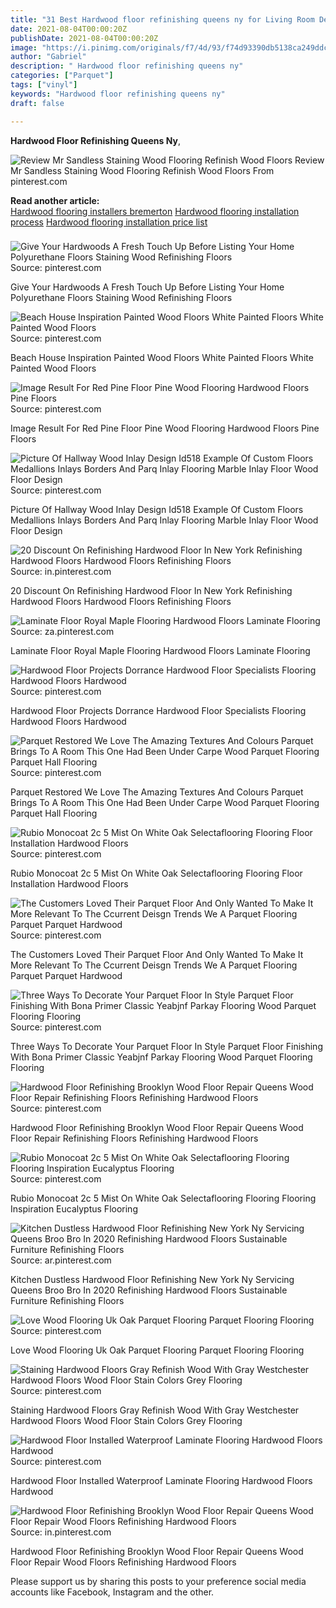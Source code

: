 ```yaml
---
title: "31 Best Hardwood floor refinishing queens ny for Living Room Design"
date: 2021-08-04T00:00:20Z
publishDate: 2021-08-04T00:00:20Z
image: "https://i.pinimg.com/originals/f7/4d/93/f74d93390db5138ca249ddc3de880682.jpg"
author: "Gabriel"
description: " Hardwood floor refinishing queens ny"
categories: ["Parquet"]
tags: ["vinyl"]
keywords: "Hardwood floor refinishing queens ny"
draft: false

---
```

<!-- Head tag Code -->
**Hardwood Floor Refinishing Queens Ny**, 

![Review Mr Sandless Staining Wood Flooring Refinish Wood Floors](https://i.pinimg.com/originals/59/69/1f/59691f9cdbc452117e99b53af7e67984.jpg "Review Mr Sandless Staining Wood Flooring Refinish Wood Floors")
Review Mr Sandless Staining Wood Flooring Refinish Wood Floors From pinterest.com

**Read another article:**  
[Hardwood flooring installers bremerton](/hardwood-flooring-installers-bremerton/)
[Hardwood flooring installation process](/hardwood-flooring-installation-process/)
[Hardwood flooring installation price list](/hardwood-flooring-installation-price-list/)




### 

 


![Give Your Hardwoods A Fresh Touch Up Before Listing Your Home Polyurethane Floors Staining Wood Refinishing Floors](https://i.pinimg.com/originals/f5/9b/be/f59bbe7e2534a27d7be07c8ea3c92288.jpg "Give Your Hardwoods A Fresh Touch Up Before Listing Your Home Polyurethane Floors Staining Wood Refinishing Floors")
Source: pinterest.com

Give Your Hardwoods A Fresh Touch Up Before Listing Your Home Polyurethane Floors Staining Wood Refinishing Floors  

![Beach House Inspiration Painted Wood Floors White Painted Floors White Painted Wood Floors](https://i.pinimg.com/474x/ef/82/b0/ef82b07571c7ab06bf3cbba211eb2b04--painting-wood-floors-painted-hardwood-floors.jpg "Beach House Inspiration Painted Wood Floors White Painted Floors White Painted Wood Floors")
Source: pinterest.com

Beach House Inspiration Painted Wood Floors White Painted Floors White Painted Wood Floors  

![Image Result For Red Pine Floor Pine Wood Flooring Hardwood Floors Pine Floors](https://i.pinimg.com/originals/09/1b/c8/091bc8aafd4cfca2243c9797ca15cac1.jpg "Image Result For Red Pine Floor Pine Wood Flooring Hardwood Floors Pine Floors")
Source: pinterest.com

Image Result For Red Pine Floor Pine Wood Flooring Hardwood Floors Pine Floors  

![Picture Of Hallway Wood Inlay Design Id518 Example Of Custom Floors Medallions Inlays Borders And Parq Inlay Flooring Marble Inlay Floor Wood Floor Design](https://i.pinimg.com/736x/5b/0d/fa/5b0dfaa0bb83286a7311eb51c8c9eb61.jpg "Picture Of Hallway Wood Inlay Design Id518 Example Of Custom Floors Medallions Inlays Borders And Parq Inlay Flooring Marble Inlay Floor Wood Floor Design")
Source: pinterest.com

Picture Of Hallway Wood Inlay Design Id518 Example Of Custom Floors Medallions Inlays Borders And Parq Inlay Flooring Marble Inlay Floor Wood Floor Design  

![20 Discount On Refinishing Hardwood Floor In New York Refinishing Hardwood Floors Hardwood Floors Refinishing Floors](https://i.pinimg.com/736x/88/af/cf/88afcf9d9718e9ea5ba38240b4d41704.jpg "20 Discount On Refinishing Hardwood Floor In New York Refinishing Hardwood Floors Hardwood Floors Refinishing Floors")
Source: in.pinterest.com

20 Discount On Refinishing Hardwood Floor In New York Refinishing Hardwood Floors Hardwood Floors Refinishing Floors  

![Laminate Floor Royal Maple Flooring Hardwood Floors Laminate Flooring](https://i.pinimg.com/originals/ce/4a/ea/ce4aea75bfe2e17875b4bcf4f42fe821.jpg "Laminate Floor Royal Maple Flooring Hardwood Floors Laminate Flooring")
Source: za.pinterest.com

Laminate Floor Royal Maple Flooring Hardwood Floors Laminate Flooring  

![Hardwood Floor Projects Dorrance Hardwood Floor Specialists Flooring Hardwood Floors Hardwood](https://i.pinimg.com/474x/a3/fe/a5/a3fea522e6bb97d142feb4f2d98288ec.jpg "Hardwood Floor Projects Dorrance Hardwood Floor Specialists Flooring Hardwood Floors Hardwood")
Source: pinterest.com

Hardwood Floor Projects Dorrance Hardwood Floor Specialists Flooring Hardwood Floors Hardwood  

![Parquet Restored We Love The Amazing Textures And Colours Parquet Brings To A Room This One Had Been Under Carpe Wood Parquet Flooring Parquet Hall Flooring](https://i.pinimg.com/originals/a7/87/20/a78720be1b141bb60739408e6ef5e9d6.jpg "Parquet Restored We Love The Amazing Textures And Colours Parquet Brings To A Room This One Had Been Under Carpe Wood Parquet Flooring Parquet Hall Flooring")
Source: pinterest.com

Parquet Restored We Love The Amazing Textures And Colours Parquet Brings To A Room This One Had Been Under Carpe Wood Parquet Flooring Parquet Hall Flooring  

![Rubio Monocoat 2c 5 Mist On White Oak Selectaflooring Flooring Floor Installation Hardwood Floors](https://i.pinimg.com/originals/0a/ec/1d/0aec1dd30c6cc74ec20c39ce0ec82d83.jpg "Rubio Monocoat 2c 5 Mist On White Oak Selectaflooring Flooring Floor Installation Hardwood Floors")
Source: pinterest.com

Rubio Monocoat 2c 5 Mist On White Oak Selectaflooring Flooring Floor Installation Hardwood Floors  

![The Customers Loved Their Parquet Floor And Only Wanted To Make It More Relevant To The Ccurrent Deisgn Trends We A Parquet Flooring Parquet Parquet Hardwood](https://i.pinimg.com/originals/d9/f4/16/d9f416a9488517971b7aa53c0d0c9000.jpg "The Customers Loved Their Parquet Floor And Only Wanted To Make It More Relevant To The Ccurrent Deisgn Trends We A Parquet Flooring Parquet Parquet Hardwood")
Source: pinterest.com

The Customers Loved Their Parquet Floor And Only Wanted To Make It More Relevant To The Ccurrent Deisgn Trends We A Parquet Flooring Parquet Parquet Hardwood  

![Three Ways To Decorate Your Parquet Floor In Style Parquet Floor Finishing With Bona Primer Classic Yeabjnf Parkay Flooring Wood Parquet Flooring Flooring](https://i.pinimg.com/originals/1a/c5/59/1ac559fe8adbc6907af191dbb9c90c77.jpg "Three Ways To Decorate Your Parquet Floor In Style Parquet Floor Finishing With Bona Primer Classic Yeabjnf Parkay Flooring Wood Parquet Flooring Flooring")
Source: pinterest.com

Three Ways To Decorate Your Parquet Floor In Style Parquet Floor Finishing With Bona Primer Classic Yeabjnf Parkay Flooring Wood Parquet Flooring Flooring  

![Hardwood Floor Refinishing Brooklyn Wood Floor Repair Queens Wood Floor Repair Refinishing Floors Refinishing Hardwood Floors](https://i.pinimg.com/originals/2c/18/25/2c1825e5304fd922bfdf9efc36b06504.png "Hardwood Floor Refinishing Brooklyn Wood Floor Repair Queens Wood Floor Repair Refinishing Floors Refinishing Hardwood Floors")
Source: pinterest.com

Hardwood Floor Refinishing Brooklyn Wood Floor Repair Queens Wood Floor Repair Refinishing Floors Refinishing Hardwood Floors  

![Rubio Monocoat 2c 5 Mist On White Oak Selectaflooring Flooring Flooring Inspiration Eucalyptus Flooring](https://i.pinimg.com/originals/24/54/82/2454825088407a82ca66261b85810958.jpg "Rubio Monocoat 2c 5 Mist On White Oak Selectaflooring Flooring Flooring Inspiration Eucalyptus Flooring")
Source: pinterest.com

Rubio Monocoat 2c 5 Mist On White Oak Selectaflooring Flooring Flooring Inspiration Eucalyptus Flooring  

![Kitchen Dustless Hardwood Floor Refinishing New York Ny Servicing Queens Broo Bro In 2020 Refinishing Hardwood Floors Sustainable Furniture Refinishing Floors](https://i.pinimg.com/originals/d8/b1/ab/d8b1ab9933a6691278c2b5be25124b35.jpg "Kitchen Dustless Hardwood Floor Refinishing New York Ny Servicing Queens Broo Bro In 2020 Refinishing Hardwood Floors Sustainable Furniture Refinishing Floors")
Source: ar.pinterest.com

Kitchen Dustless Hardwood Floor Refinishing New York Ny Servicing Queens Broo Bro In 2020 Refinishing Hardwood Floors Sustainable Furniture Refinishing Floors  

![Love Wood Flooring Uk Oak Parquet Flooring Parquet Flooring Flooring](https://i.pinimg.com/originals/44/d0/d2/44d0d2afd0c1a2095222ebb935c0a1f0.jpg "Love Wood Flooring Uk Oak Parquet Flooring Parquet Flooring Flooring")
Source: pinterest.com

Love Wood Flooring Uk Oak Parquet Flooring Parquet Flooring Flooring  

![Staining Hardwood Floors Gray Refinish Wood With Gray Westchester Hardwood Floors Wood Floor Stain Colors Grey Flooring](https://i.pinimg.com/originals/c8/75/d9/c875d9aabb2fcf388f241c7ff116f3f2.jpg "Staining Hardwood Floors Gray Refinish Wood With Gray Westchester Hardwood Floors Wood Floor Stain Colors Grey Flooring")
Source: pinterest.com

Staining Hardwood Floors Gray Refinish Wood With Gray Westchester Hardwood Floors Wood Floor Stain Colors Grey Flooring  

![Hardwood Floor Installed Waterproof Laminate Flooring Hardwood Floors Hardwood](https://i.pinimg.com/originals/3e/e8/f9/3ee8f90ee832c3ceaa2c20620d9678f9.jpg "Hardwood Floor Installed Waterproof Laminate Flooring Hardwood Floors Hardwood")
Source: pinterest.com

Hardwood Floor Installed Waterproof Laminate Flooring Hardwood Floors Hardwood  

![Hardwood Floor Refinishing Brooklyn Wood Floor Repair Queens Wood Floor Repair Wood Floors Refinishing Hardwood Floors](https://i.pinimg.com/originals/f7/4d/93/f74d93390db5138ca249ddc3de880682.jpg "Hardwood Floor Refinishing Brooklyn Wood Floor Repair Queens Wood Floor Repair Wood Floors Refinishing Hardwood Floors")
Source: in.pinterest.com

Hardwood Floor Refinishing Brooklyn Wood Floor Repair Queens Wood Floor Repair Wood Floors Refinishing Hardwood Floors  

Please support us by sharing this posts to your preference social media accounts like Facebook, Instagram and the other.

